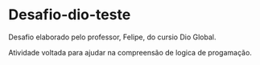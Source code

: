 ﻿# Desafio-dio-teste

Desafio elaborado pelo professor, Felipe, do cursio Dio Global. 

Atividade voltada para ajudar na compreensão de logica de progamação.
